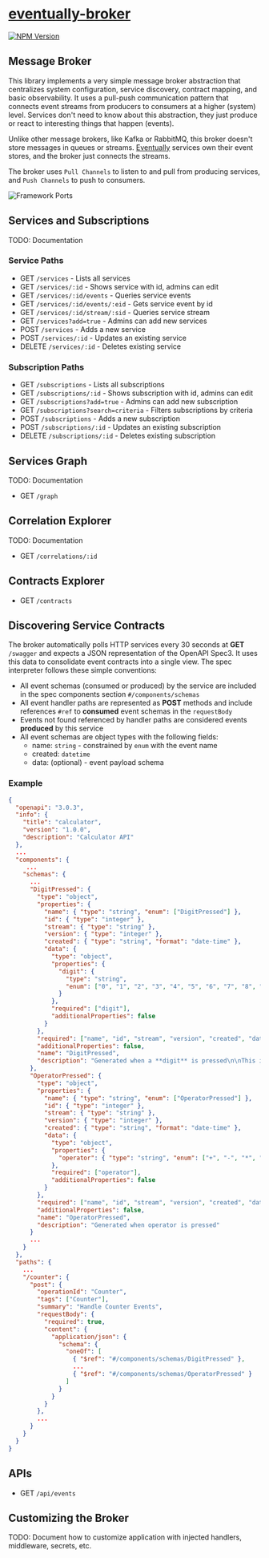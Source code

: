 # [eventually-broker](https://rotorsoft.github.io/eventually-monorepo/modules/eventually_broker.html)

[![NPM Version](https://img.shields.io/npm/v/@andela-technology/eventually-broker.svg)](https://www.npmjs.com/package/@andela-technology/eventually-broker)

## Message Broker

This library implements a very simple message broker abstraction that centralizes system configuration, service discovery, contract mapping, and basic observability. It uses a pull-push communication pattern that connects event streams from producers to consumers at a higher (system) level. Services don't need to know about this abstraction, they just produce or react to interesting things that happen (events).

Unlike other message brokers, like Kafka or RabbitMQ, this broker doesn't store messages in queues or streams. [Eventually](../eventually/README.md) services own their event stores, and the broker just connects the streams.

The broker uses `Pull Channels` to listen to and pull from producing services, and `Push Channels` to push to consumers.

![Framework Ports](./assets/ports.png)

## Services and Subscriptions

TODO: Documentation

### Service Paths

* GET `/services` - Lists all services
* GET `/services/:id` - Shows service with id, admins can edit
* GET `/services/:id/events` - Queries service events
* GET `/services/:id/events/:eid` - Gets service event by id
* GET `/services/:id/stream/:sid` - Queries service stream
* GET `/services?add=true` - Admins can add new services
* POST `/services` - Adds a new service
* POST `/services/:id` - Updates an existing service
* DELETE `/services/:id` - Deletes existing service

### Subscription Paths

* GET `/subscriptions` - Lists all subscriptions
* GET `/subscriptions/:id` - Shows subscription with id, admins can edit
* GET `/subscriptions?add=true` - Admins can add new subscription
* GET `/subscriptions?search=criteria` - Filters subscriptions by criteria
* POST `/subscriptions` - Adds a new subscription
* POST `/subscriptions/:id` - Updates an existing subscription
* DELETE `/subscriptions/:id` - Deletes existing subscription

## Services Graph

TODO: Documentation

* GET `/graph`

## Correlation Explorer

TODO: Documentation

* GET `/correlations/:id`

## Contracts Explorer

* GET `/contracts`

## Discovering Service Contracts

The broker automatically polls HTTP services every 30 seconds at **GET** `/swagger` and expects a JSON representation of the OpenAPI Spec3. It uses this data to consolidate event contracts into a single view. The spec interpreter follows these simple conventions:

* All event schemas (consumed or produced) by the service are included in the spec components section `#/components/schemas`
* All event handler paths are represented as **POST** methods and include references `#ref` to **consumed** event schemas in the `requestBody`
* Events not found referenced by handler paths are considered events **produced** by this service
* All event schemas are object types with the following fields:
  * name: `string` - constrained by `enum` with the event name
  * created: `datetime`
  * data: (optional) - event payload schema

### Example

```json
{
  "openapi": "3.0.3",
  "info": {
    "title": "calculator",
    "version": "1.0.0",
    "description": "Calculator API"
  },
  ...
  "components": {
     ...
    "schemas": {
      ...
      "DigitPressed": {
        "type": "object",
        "properties": {
          "name": { "type": "string", "enum": ["DigitPressed"] },
          "id": { "type": "integer" },
          "stream": { "type": "string" },
          "version": { "type": "integer" },
          "created": { "type": "string", "format": "date-time" },
          "data": {
            "type": "object",
            "properties": {
              "digit": {
                "type": "string",
                "enum": ["0", "1", "2", "3", "4", "5", "6", "7", "8", "9"]
              }
            },
            "required": ["digit"],
            "additionalProperties": false
          }
        },
        "required": ["name", "id", "stream", "version", "created", "data"],
        "additionalProperties": false,
        "name": "DigitPressed",
        "description": "Generated when a **digit** is pressed\n\nThis is and example to use\n* markup language\n* inside descriptions"
      },
      "OperatorPressed": {
        "type": "object",
        "properties": {
          "name": { "type": "string", "enum": ["OperatorPressed"] },
          "id": { "type": "integer" },
          "stream": { "type": "string" },
          "version": { "type": "integer" },
          "created": { "type": "string", "format": "date-time" },
          "data": {
            "type": "object",
            "properties": {
              "operator": { "type": "string", "enum": ["+", "-", "*", "/"] }
            },
            "required": ["operator"],
            "additionalProperties": false
          }
        },
        "required": ["name", "id", "stream", "version", "created", "data"],
        "additionalProperties": false,
        "name": "OperatorPressed",
        "description": "Generated when operator is pressed"
      }
      ...
    }
  },
  "paths": {
    ...
    "/counter": {
      "post": {
        "operationId": "Counter",
        "tags": ["Counter"],
        "summary": "Handle Counter Events",
        "requestBody": {
          "required": true,
          "content": {
            "application/json": {
              "schema": {
                "oneOf": [
                  { "$ref": "#/components/schemas/DigitPressed" },
                  ...
                  { "$ref": "#/components/schemas/OperatorPressed" }
                ]
              }
            }
          }
        },
        ...
      }
    }
  }
}
```

## APIs

* GET `/api/events`

## Customizing the Broker

TODO: Document how to customize application with injected handlers, middleware, secrets, etc.
